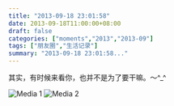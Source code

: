```yaml
---
title: "2013-09-18 23:01:58"
date: 2013-09-18T11:00:00+08:00
draft: false
categories: ["moments","2013","2013-09"]
tags: ["朋友圈","生活记录"]
summary: "2013-09-18 23:01:58..."
---
```


其实，有时候来看你，也并不是为了要干嘛。〜^_^

![Media 1](/Moments/photos/2013-09-18/201309182301580.jpg)
![Media 2](/Moments/photos/2013-09-18/201309182301581.jpg)
